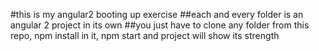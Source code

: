 #this is my angular2 booting up exercise
##each and every folder is an angular 2 project in its own
##you just have to clone any folder from this repo, npm install in it, npm start and project will show its strength